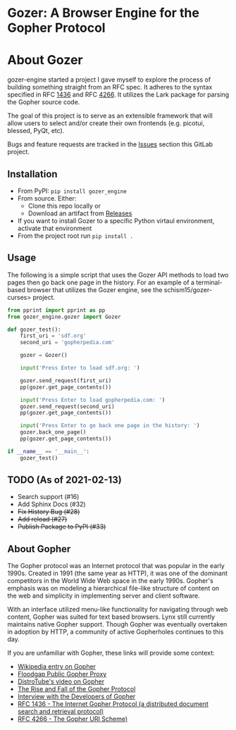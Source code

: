 # Gozer: A Browser Engine for the Gopher Protocol

# About Gozer

gozer-engine started a project I gave myself to explore the process of building something straight from an RFC spec. It adheres to the syntax specified in RFC [1436](https://tools.ietf.org/html/rfc1436) and RFC [4266](https://tools.ietf.org/html/rfc4266). It utilizes the Lark package for parsing the Gopher source code.

The goal of this project is to serve as an extensible framework that will allow users to select and/or create their own frontends (e.g. picotui, blessed, PyQt, etc). 

Bugs and feature requests are tracked in the [Issues](https://gitlab.com/schism15/gozer-curses/-/issues) section this GitLab project.

## Installation
* From PyPI: `pip install gozer_engine`
* From source. Either:
  * Clone this repo locally or
  * Download an artifact from [Releases](https://gitlab.com/schism15/gozer-engine/-/releases)
* If you want to install Gozer to a specific Python virtaul environment, activate that environment
* From the project root run `pip install .`

## Usage
The following is a simple script that uses the Gozer API methods to load two pages then go back one page in the history. For an example of a terminal-based browser that utilizes the Gozer engine, see the schism15/gozer-curses> project.
```python
from pprint import pprint as pp
from gozer_engine.gozer import Gozer

def gozer_test():
    first_uri = 'sdf.org'
    second_uri = 'gopherpedia.com'

    gozer = Gozer()

    input('Press Enter to load sdf.org: ')

    gozer.send_request(first_uri)
    pp(gozer.get_page_contents())

    input('Press Enter to load gopherpedia.com: ')
    gozer.send_request(second_uri)
    pp(gozer.get_page_contents())

    input('Press Enter to go back one page in the history: ')
    gozer.back_one_page()
    pp(gozer.get_page_contents())

if __name__ == '__main__':
    gozer_test()
```

## TODO (As of 2021-02-13)
* Search support (#16)
* Add Sphinx Docs (#32)
* ~~Fix History Bug (#28)~~
* ~~Add reload (#27)~~
* ~~Publish Package to PyPI (#33)~~

## About Gopher

The Gopher protocol was an Internet protocol that was popular in the early 1990s. Created in 1991 (the same year as HTTP), it was one of the dominant competitors in the World Wide Web space in the early 1990s. Gopher's emphasis was on modeling a hierarchical file-like structure of content on the web and simplicity in implementing server and client software.

With an interface utilized menu-like functionality for navigating through web content, Gopher was suited for text based browsers. Lynx still currently maintains native Gopher support. Though Gopher was eventually overtaken in adoption by HTTP, a community of active Gopherholes continues to this day.

If you are unfamiliar with Gopher, these links will provide some context:

- [Wikipedia entry on Gopher](https://en.wikipedia.org/wiki/Gopher_(protocol))
- [Floodgap Public Gopher Proxy](https://gopher.floodgap.com/gopher/gw)
- [DistroTube's video on Gopher](https://www.youtube.com/watch?v=lUBhOgK5zQI)
- [The Rise and Fall of the Gopher Protocol](https://www.minnpost.com/business/2016/08/rise-and-fall-gopher-protocol/)
- [Interview with the Developers of Gopher](https://www.youtube.com/watch?v=oR76UI7aTvs)
- [RFC 1436 - The Internet Gopher Protocol (a distributed document search and retrieval protocol)](https://tools.ietf.org/html/rfc1436)
- [RFC 4266 - The Gopher URI Scheme)](https://tools.ietf.org/html/rfc4266)

